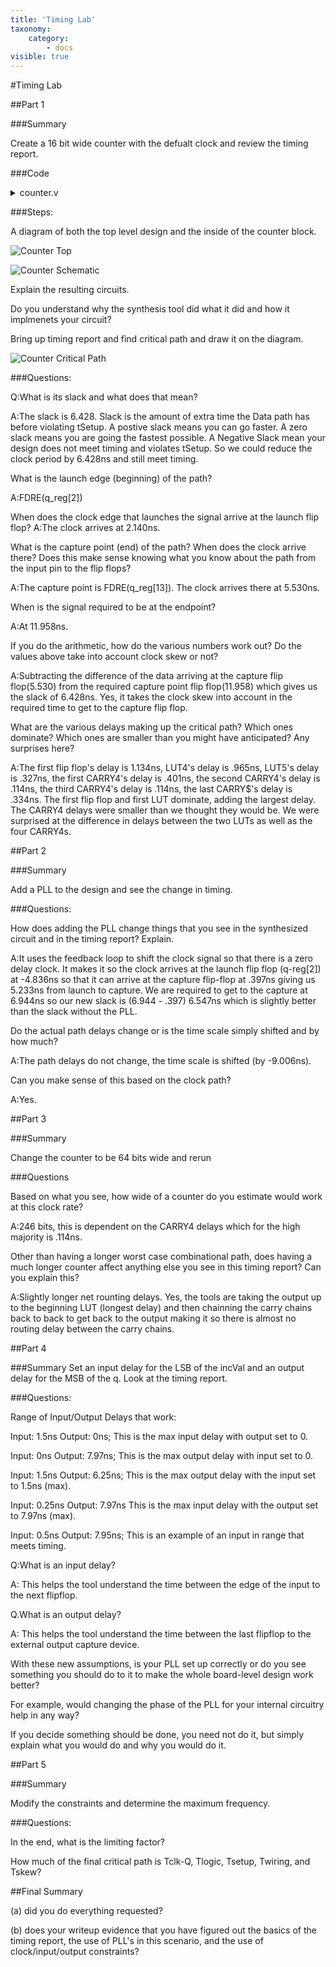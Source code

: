 ```yaml
---
title: 'Timing Lab'
taxonomy:
    category:
        - docs
visible: true
---
```


#Timing Lab

##Part 1

###Summary

Create a 16 bit wide counter with the defualt clock and review the timing report.

###Code

<details><summary>counter.v</summary><p> 
<pre><code class="verilog">
`timescale 1ns / 1ps
module hbTest #(parameter OUTPUT_WIDTH = 16, parameter INCVAL_MULTIPLIER = 3)(input clk, input clr, input inc, input [7:0] incVal, input dec, input [7:0] decVal, output reg [OUTPUT_WIDTH - 1:0] q);
    always @(posedge clk)
    begin
        if(clr == 1'b1)
        begin
            q &lt;= 0;
        end
        else if(inc == 1'b1)
        begin
            q &lt;= q + {{8{incVal[7]}}, incVal[7:0]} * INCVAL_MULTIPLIER;
        end
        else if(dec == 1'b1)
        begin
            q &lt;= q - {{8{decVal[7]}}, decVal[7:0]};
        end
        else
        begin
            q &lt;= q;
        end
    end
endmodule
</code></pre></p></details>

###Steps:

A diagram of both the top level design and the inside of the counter block.

![Counter Top](block_diagram_counter.png)

![Counter Schematic](schematic_counter.png)

Explain the resulting circuits.

Do you understand why the synthesis tool did what it did and how it implmenets your circuit?

Bring up timing report and find critical path and draw it on the diagram.

![Counter Critical Path](crit_path_counter.png)

###Questions:

Q:What is its slack and what does that mean?

A:The slack is 6.428. Slack is the amount of extra time the Data path has before violating tSetup. A postive slack means you can go faster. A zero slack means you are going the fastest possible.
A Negative Slack mean your design does not meet timing and violates tSetup. So we could reduce the clock period by 6.428ns and still meet timing.

What is the launch edge (beginning) of the path? 

A:FDRE(q_reg[2])

When does the clock edge that launches the signal arrive at the launch flip flop? 
A:The clock arrives at 2.140ns.

What is the capture point (end) of the path? When does the clock arrive there? Does this make sense knowing what you know about the path from the input pin to the flip flops? 

A:The capture point is FDRE(q_reg[13]). The clock arrives there at 5.530ns. 

When is the signal required to be at the endpoint? 

A:At 11.958ns.

If you do the arithmetic, how do the various numbers work out? Do the values above take into account clock skew or not?

A:Subtracting the difference of the data arriving at the capture flip flop(5.530) from the required capture point flip flop(11.958) which gives us the slack of 6.428ns. Yes, it takes the clock skew into account in the required time to get to the capture flip flop.

What are the various delays making up the critical path? Which ones dominate? Which ones are smaller than you might have anticipated? Any surprises here?

A:The first flip flop's delay is 1.134ns, LUT4's delay is .965ns, LUT5's delay is .327ns, the first CARRY4's delay is .401ns, the second CARRY4's delay is .114ns, the third CARRY4's delay is .114ns, the last CARRY$'s delay is .334ns. The first flip flop and first LUT dominate, adding the largest delay. The CARRY4 delays were smaller than we thought they would be. We were surprised at the difference in delays between the two LUTs as well as the four CARRY4s.

##Part 2

###Summary 

Add a PLL to the design and see the change in timing.

###Questions:

How does adding the PLL change things that you see in the synthesized circuit and in the timing report? Explain. 

A:It uses the feedback loop to shift the clock signal so that there is a zero delay clock. It makes it so the clock arrives at the launch flip flop (q-reg[2]) at -4.836ns so that it can arrive at the capture flip-flop at .397ns giving us 5.233ns from launch to capture. We are required to get to the capture at 6.944ns so our new slack is (6.944 - .397) 6.547ns which is slightly better than the slack without the PLL.

Do the actual path delays change or is the time scale simply shifted and by how much? 

A:The path delays do not change, the time scale is shifted (by -9.006ns).

Can you make sense of this based on the clock path? 

A:Yes.

##Part 3

###Summary

Change the counter to be 64 bits wide and rerun

###Questions

Based on what you see, how wide of a counter do you estimate would work at this clock rate? 

A:246 bits, this is dependent on the CARRY4 delays which for the high majority is .114ns.

Other than having a longer worst case combinational path, does having a much longer counter affect anything else you see in this timing report? Can you explain this?

A:Slightly longer net rounting delays. Yes, the tools are taking the output up to the beginning LUT (longest delay) and then chainning the carry chains back to back to get back to the output making it so there is almost no routing delay between the carry chains.

##Part 4

###Summary
Set an input delay for the LSB of the incVal and an output delay for the MSB of the q. Look at the timing report.

###Questions:

Range of Input/Output Delays that work:

Input: 1.5ns Output: 0ns; This is the max input delay with output set to 0.


Input: 0ns Output: 7.97ns; This is the max output delay with input set to 0.

Input: 1.5ns Output: 6.25ns; This is the max output delay with the input set to 1.5ns (max).

Input: 0.25ns Output: 7.97ns This is the max input delay with the output set to 7.97ns (max).

Input: 0.5ns Output: 7.95ns; This is an example of an input in range that meets timing.





Q:What is an input delay? 

A: This helps the tool understand the time between the edge of the input to the next flipflop.

Q.What is an output delay? 

A: This helps the tool understand the time between the last flipflop to the external output capture device.

With these new assumptions, is your PLL set up correctly or do you see something you should do to it to make the whole board-level design work better? 

For example, would changing the phase of the PLL for your internal circuitry help in any way? 

If you decide something should be done, you need not do it, but simply explain what you would do and why you would do it.

##Part 5

###Summary

Modify the constraints and determine the maximum frequency.

###Questions:

In the end, what is the limiting factor? 

How much of the final critical path is Tclk-Q, Tlogic, Tsetup, Twiring, and Tskew?

##Final Summary

(a) did you do everything requested? 

(b) does your writeup evidence that you have figured out the basics of the timing report, the use of PLL's in this scenario, and the use of clock/input/output constraints?
